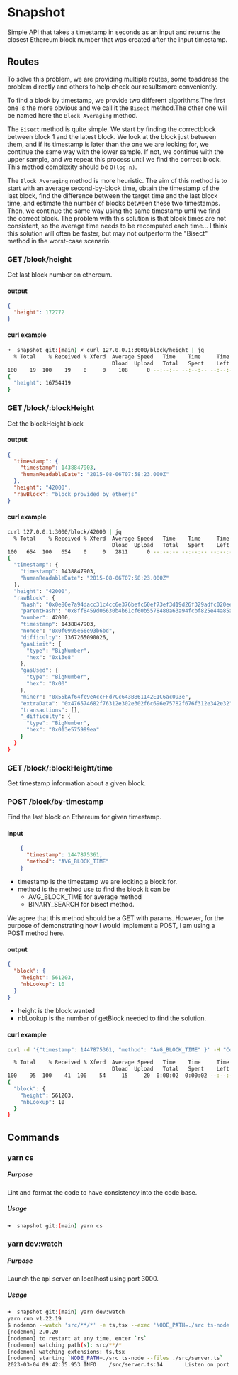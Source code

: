# Snapshot

Simple API that takes a timestamp in seconds as an input and returns the closest
Ethereum block number that was created after the input timestamp.

## Routes

To solve this problem, we are providing multiple routes, some toaddress
the problem directly and others to help check our resultsmore conveniently.

To find a block by timestamp, we provide two different algorithms.The first
one is the more obvious and we call it the `Bisect` method.The other one will
be named here the `Block Averaging` method.

The `Bisect` method is quite simple. We start by finding the correctblock
between block 1 and the latest block. We look at the block just
between them, and if its timestamp is later than the one we are looking
for, we continue the same way with the lower sample. If not, we continue
with the upper sample, and we repeat this process until we find the
correct block. This method complexity should be `O(log n)`.

The `Block Averaging` method is more heuristic. The aim of this method
is to start with an average second-by-block time, obtain the timestamp
of the last block, find the difference between the target time and the
last block time, and estimate the number of blocks between these two
timestamps. Then, we continue the same way using the same timestamp
until we find the correct block. The problem with this solution is that
block times are not consistent, so the average time needs to be
recomputed each time... I think this solution will often be faster,
but may not outperform the "Bisect" method in the worst-case scenario.

### GET /block/height

Get last block number on ethereum.

#### output

```json
{
  "height": 172772
}
```
#### curl example

```bash
➜  snapshot git:(main) ✗ curl 127.0.0.1:3000/block/height | jq
  % Total    % Received % Xferd  Average Speed   Time    Time     Time  Current
                                 Dload  Upload   Total   Spent    Left  Speed
100    19  100    19    0     0    108      0 --:--:-- --:--:-- --:--:--   113
{
  "height": 16754419
}
```

### GET /block/:blockHeight

Get the blockHeight block

#### output
```json
{
  "timestamp": {
    "timestamp": 1438847903,
    "humanReadableDate": "2015-08-06T07:58:23.000Z"
  },
  "height": "42000",
  "rawBlock": "block provided by etherjs"
}
```

#### curl example
```bash
curl 127.0.0.1:3000/block/42000 | jq
  % Total    % Received % Xferd  Average Speed   Time    Time     Time  Current
                                 Dload  Upload   Total   Spent    Left  Speed
100   654  100   654    0     0   2811      0 --:--:-- --:--:-- --:--:--  2843
{
  "timestamp": {
    "timestamp": 1438847903,
    "humanReadableDate": "2015-08-06T07:58:23.000Z"
  },
  "height": "42000",
  "rawBlock": {
    "hash": "0x0e80e7a94dacc31c4cc6e376befc60ef73ef3d19d26f329adfc020eeded2753b",
    "parentHash": "0x8ff8459d06630b4b61cf60b5578480a63a94fcbf825e44a85ac8c70f89aeda6c",
    "number": 42000,
    "timestamp": 1438847903,
    "nonce": "0x0f0995e66e93b6bd",
    "difficulty": 1367265090026,
    "gasLimit": {
      "type": "BigNumber",
      "hex": "0x13e8"
    },
    "gasUsed": {
      "type": "BigNumber",
      "hex": "0x00"
    },
    "miner": "0x55bAf64fc9eAccFFd7Cc643BB61142E1C6ac093e",
    "extraData": "0x476574682f76312e302e302f6c696e75782f676f312e342e32",
    "transactions": [],
    "_difficulty": {
      "type": "BigNumber",
      "hex": "0x013e575999ea"
    }
  }
}
```

### GET /block/:blockHeight/time

Get timestamp information about a given block.


### POST /block/by-timestamp

Find the last block on Ethereum for given timestamp.

#### input

```json
    {
      "timestamp": 1447875361,
      "method": "AVG_BLOCK_TIME"
    }
```
- timestamp is the timestamp we are looking a block for.
- method is the method use to find the block it can be
  - AVG_BLOCK_TIME for average method
  - BINARY_SEARCH for bisect method.

We agree that this method should be a GET with params.
However, for the purpose of demonstrating how I would implement
a POST, I am using a POST method here.

#### output

```json
{
  "block": {
    "height": 561203,
    "nbLookup": 10
  }
}
```

- height is the block wanted
- nbLookup is the number of getBlock needed to find the
solution.

#### curl example

```bash
curl -d '{"timestamp": 1447875361, "method": "AVG_BLOCK_TIME" }' -H "Content-Type: application/json" -X POST 127.0.0.1:3000/block/by-timestamp | jq

  % Total    % Received % Xferd  Average Speed   Time    Time     Time  Current
                                 Dload  Upload   Total   Spent    Left  Speed
100    95  100    41  100    54     15     20  0:00:02  0:00:02 --:--:--    35
{
  "block": {
    "height": 561203,
    "nbLookup": 10
  }
}
```

## Commands

### yarn cs

##### Purpose

Lint and format the code to have consistency into the code base.

##### Usage
```bash
➜  snapshot git:(main) yarn cs
```

### yarn dev:watch

##### Purpose
Launch the api server on localhost using port 3000.

##### Usage
```bash
➜  snapshot git:(main) yarn dev:watch
yarn run v1.22.19
$ nodemon --watch 'src/**/*' -e ts,tsx --exec 'NODE_PATH=./src ts-node --files' ./src/server.ts
[nodemon] 2.0.20
[nodemon] to restart at any time, enter `rs`
[nodemon] watching path(s): src/**/*
[nodemon] watching extensions: ts,tsx
[nodemon] starting `NODE_PATH=./src ts-node --files ./src/server.ts`
2023-03-04 09:42:35.953 INFO    /src/server.ts:14       Listen on port 3000
```